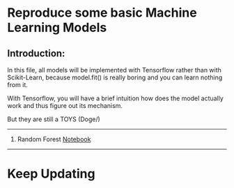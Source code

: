 # Reproduce some basic Machine Learning Models

## Introduction:

In this file, all models will be implemented with Tensorflow rather than with Scikit-Learn, because model.fit() is really boring and you can learn nothing from it. 

With Tensorflow, you will have a brief intuition how does the model actually work and thus figure out its mechanism.

But they are still a TOYS (Doge/)

----

1. Random Forest [Notebook](https://github.com/LiZongyue/Classic-Model-Reproduce/blob/master/Machine_Learning/RandomForrest.ipynb)

-----
# Keep Updating
